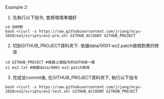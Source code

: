 Example 2:

1. 先執行以下指令, 會將環境準備好

```
cd $HOME
bash <(curl -s https://raw.githubusercontent.com/jrjang/ncyu-2020/ex2/scripts/ex2-pre.sh) GITHUB_ACCOUNT GITHUB_PROJECT
```

2. 切到GITHUB_PROJECT資料夾下. 依據data/0001-ex2.patch做相對應的修改

```
cd GITHUB_PROJECT #根據上個指令的GUTHUB一樣
vi ex2.txt #根據data/0001-ex2.patch修改
```

3. 完成並commit後, 在GITHUB_PROJECT資料夾下, 執行以下指令

```
bash <(curl -s https://raw.githubusercontent.com/jrjang/ncyu-2020/ex2/scripts/ex2-test.sh) GITHUB_ACCOUNT GITHUB_PROJECT
```
